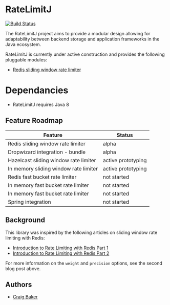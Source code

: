 RateLimitJ
============

[![Build Status](https://travis-ci.org/mokies/ratelimitj.svg)](https://travis-ci.org/mokies/ratelimitj)

The RateLimitJ project aims to provide a modular design allowing for adaptability between backend storage and application frameworks in the Java ecosystem.

RateLimitJ is currently under active construction and provides the following pluggable modules:

* [Redis sliding window rate limiter](ratelimitj-redis)

Dependancies
============

* RateLimitJ requires Java 8

Feature Roadmap
---------------

| Feature       | Status      |
| ------------- |-------------| 
| Redis sliding window rate limiter | alpha  |
| Dropwizard integration - bundle | alpha |
| Hazelcast sliding window rate limiter | active prototyping |
| In memory sliding window rate limiter | active prototyping |
| Redis fast bucket rate limiter | not started |
| In memory fast bucket rate limiter | not started |
| In memory fast bucket rate limiter | not started |
| Spring integration | not started |



Background
----------
This library was inspired by the following articles on sliding window rate limiting with Redis:

* [Introduction to Rate Limiting with Redis Part 1](http://www.dr-josiah.com/2014/11/introduction-to-rate-limiting-with.html)
* [Introduction to Rate Limiting with Redis Part 2](http://www.dr-josiah.com/2014/11/introduction-to-rate-limiting-with_26.html)

For more information on the `weight` and `precision` options, see the second blog post above.

Authors
-------

* [Craig Baker](https://github.com/mokies)
